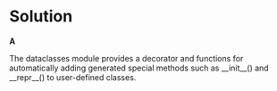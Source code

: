 # Solution

**A**

The dataclasses module provides a decorator and functions for automatically adding generated special methods such as \_\_init\_\_() and \_\_repr\_\_() to user-defined classes.
